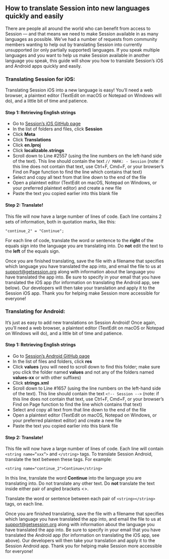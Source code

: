 ## How to translate Session into new languages quickly and easily

There are people all around the world who can benefit from access to Session — and that means we need to make Session available in as many languages as possible. We’ve had a number of requests from community members wanting to help out by translating Session into currently unsupported (or only partially supported) languages. If you speak multiple languages and you want to help us make Session available in another language you speak, this guide will show you how to translate Session’s iOS and Android apps quickly and easily.

### Translating Session for iOS:

Translating Session iOS into a new language is easy! You’ll need a web browser, a plaintext editor (TextEdit on macOS or Notepad on Windows will do), and a little bit of time and patience.

#### Step 1: Retrieving English strings
- Go to [Session’s iOS GitHub page](https://github.com/loki-project/session-ios)
- In the list of folders and files, click **Session**
- Click **Meta**
- Click **Translations**
- Click **en.lproj**
- Click **localizable.strings**
- Scroll down to Line #2557 (using the line numbers on the left-hand side of the text). This line should contain the text `// MARK: - Session` (note: if this line does not contain that text, use Ctrl+F, Cmd+F, or your browser’s Find on Page function to find the line which contains that text)
- Select and copy all text from that line down to the end of the file
- Open a plaintext editor (TextEdit on macOS, Notepad on Windows, or your preferred plaintext editor) and create a new file
- Paste the text you copied earlier into this blank file

#### Step 2: Translate!
This file will now have a large number of lines of code. Each line contains 2 sets of information, both in quotation marks, like this:

`"continue_2" = "Continue";`

For each line of code, translate the word or sentence to the **right** of the equals sign into the language you are translating into. Do **not** edit the text to the **left** of the equals sign. 

Once you are finished translating, save the file with a filename that specifies which language you have translated the app into, and email the file to us at support@getsession.org along with information about the language you have translated the app into. Be sure to specify in your email that you have translated the iOS app (for information on translating the Android app, see below). Our developers will then take your translation and apply it to the Session iOS app. Thank you for helping make Session more accessible for everyone!


### Translating for Android:

It’s just as easy to add new translations on Session Android! Once again, you’ll need a web browser, a plaintext editor (TextEdit on macOS or Notepad on Windows will do), and a little bit of time and patience.

#### Step 1: Retrieving English strings
- Go to [Session’s Android GitHub page](https://github.com/loki-project/session-android)
- In the list of files and folders, click **res**
- Click **values** (you will need to scroll down to find this folder; make sure you click the folder named **values** and not any of the folders named **values-xx** or with other suffixes)
- Click **strings.xml**
- Scroll down to Line #1657 (using the line numbers on the left-hand side of the text). This line should contain the text `<!-- Session -->` (note: if this line does not contain that text, use Ctrl+F, Cmd+F, or your browser’s Find on Page function to find the line which contains that text)
- Select and copy all text from that line down to the end of the file
- Open a plaintext editor (TextEdit on macOS, Notepad on Windows, or your preferred plaintext editor) and create a new file
- Paste the text you copied earlier into this blank file

#### Step 2: Translate!
This file will now have a large number of lines of code. Each line will contain `<string name=”xxx”>` and `</string>` tags. To translate Session Android, translate the text between these tags. For example:

`<string name="continue_2">Continue</string>`

In this line, translate the word **Continue** into the language you are translating into. Do not translate any other text. Do **not** translate the text inside either pair of angled brackets <>.

Translate the word or sentence between each pair of `<string></string>` tags, on each line. 

Once you are finished translating, save the file with a filename that specifies which language you have translated the app into, and email the file to us at support@getsession.org along with information about the language you have translated the app into. Be sure to specify in your email that you have translated the Android app (for information on translating the iOS app, see above). Our developers will then take your translation and apply it to the Session Android app. Thank you for helping make Session more accessible for everyone!
